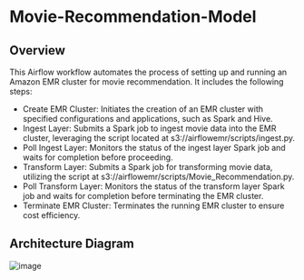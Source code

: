 # Movie-Recommendation-Model

## Overview

This Airflow workflow automates the process of setting up and running an Amazon EMR cluster for movie recommendation. It includes the following steps:
- Create EMR Cluster: Initiates the creation of an EMR cluster with specified configurations and applications, such as Spark and Hive.
- Ingest Layer: Submits a Spark job to ingest movie data into the EMR cluster, leveraging the script located at s3://airflowemr/scripts/ingest.py.
- Poll Ingest Layer: Monitors the status of the ingest layer Spark job and waits for completion before proceeding.
- Transform Layer: Submits a Spark job for transforming movie data, utilizing the script at s3://airflowemr/scripts/Movie_Recommendation.py.
- Poll Transform Layer: Monitors the status of the transform layer Spark job and waits for completion before terminating the EMR cluster.
- Terminate EMR Cluster: Terminates the running EMR cluster to ensure cost efficiency.

## Architecture Diagram
![image](https://github.com/YuktaMuthreja/Movie-Recommendation-Model/assets/145282953/cf495c5c-1458-458c-ab00-704a41e4525e)
